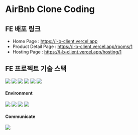 # AirBnb Clone Coding

## FE 배포 링크
- Home Page : https://l-b-client.vercel.app
- Product Detail Page : https://l-b-client.vercel.app/rooms/1
- Hosting Page : https://l-b-client.vercel.app/hosting/1


## FE 프로젝트 기술 스택
<div>
  <img src="https://img.shields.io/badge/next.js-000000?style=for-the-badge&logo=next.js&logoColor=white">
  <img src="https://img.shields.io/badge/javascript-F7DF1E?style=for-the-badge&logo=javascript&logoColor=black">
  <img src="https://img.shields.io/badge/Tailwind CSS-06B6D4?style=for-the-badge&logo=tailwindcss&logoColor=white"/>
  <img src="https://img.shields.io/badge/axios-5A29E4?style=for-the-badge&logo=axios&logoColor=white"/>
  <img src="https://img.shields.io/badge/font awesome-528DD7?style=for-the-badge&logo=fontawesome&logoColor=white"/>
  <img src="https://img.shields.io/badge/vercel-000000?style=for-the-badge&logo=vercel&logoColor=white"/>
</div>

#### Environment
<div>
<img src="https://img.shields.io/badge/Visual Studio Code-007ACC?style=for-the-badge&logo=visualstudiocode&logoColor=white">
<img src="https://img.shields.io/badge/git-F05032?style=for-the-badge&logo=git&logoColor=white"/>
<img src="https://img.shields.io/badge/github-181717?style=for-the-badge&logo=github&logoColor=white"/>
<img src="https://img.shields.io/badge/Prettier-F7B93E?style=for-the-badge&logo=prettier&logoColor=black">
</div>

#### Communicate
 <img src="https://img.shields.io/badge/Discord-5865F2?style=for-the-badge&logo=discord&logoColor=white">
